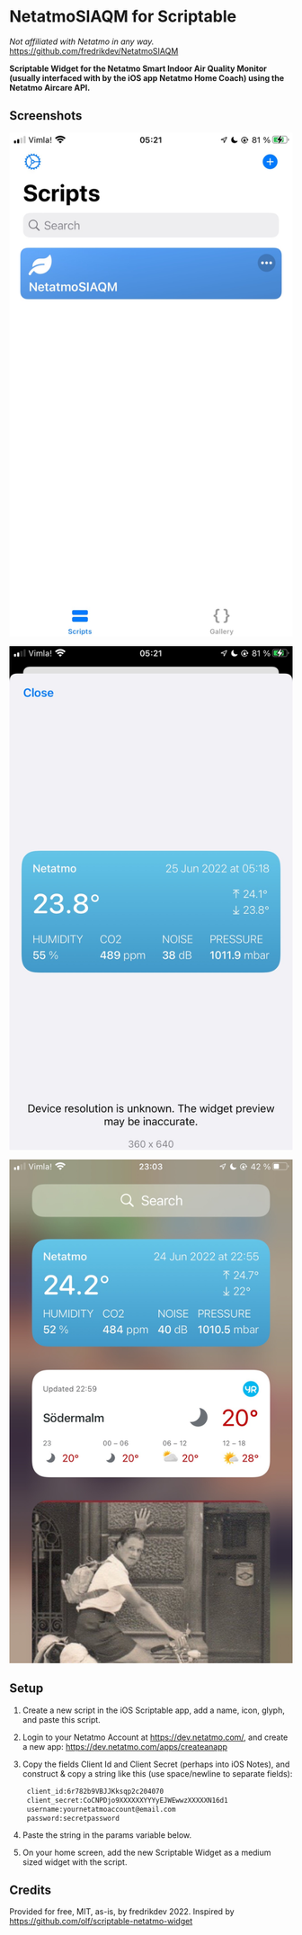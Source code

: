 # NetatmoSIAQM for Scriptable
*Not affiliated with Netatmo in any way.*
https://github.com/fredrikdev/NetatmoSIAQM

**Scriptable Widget for the Netatmo Smart Indoor Air Quality Monitor (usually interfaced with by the iOS app Netatmo Home Coach) using the Netatmo Aircare API.**


## Screenshots

![Screenshot1](Screenshot1.JPG?raw=true)

![Screenshot2](Screenshot2.JPG?raw=true)

![Screenshot3](Screenshot3.JPG?raw=true)

## Setup

1) Create a new script in the iOS Scriptable app, add a name, icon, glyph, and paste this script.
2) Login to your Netatmo Account at https://dev.netatmo.com/, and create a new app: https://dev.netatmo.com/apps/createanapp
3) Copy the fields Client Id and Client Secret (perhaps into iOS Notes), and construct & copy a string like this (use space/newline to separate fields):
   
        client_id:6r782b9VBJJKksqp2c204070
        client_secret:CoCNPDjo9XXXXXXYYYyEJWEwwzXXXXXN16d1
        username:yournetatmoaccount@email.com
        password:secretpassword

4) Paste the string in the params variable below.
5) On your home screen, add the new Scriptable Widget as a medium sized widget with the script.

## Credits

Provided for free, MIT, as-is, by fredrikdev 2022. Inspired by https://github.com/olf/scriptable-netatmo-widget

